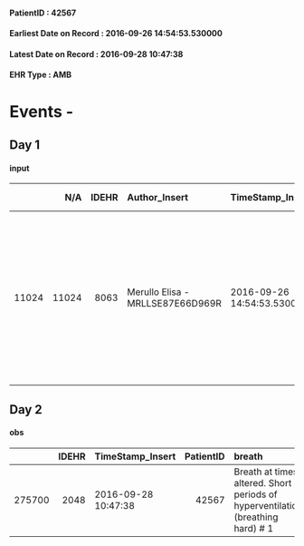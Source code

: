 
#### PatientID : 42567
#### Earliest Date on Record : 2016-09-26 14:54:53.530000
#### Latest Date on Record : 2016-09-28 10:47:38
#### EHR Type : AMB

# Events - 

## Day 1

#### input
|       |    N/A |   IDEHR | Author_Insert                    | TimeStamp_Insert           | EHRType   |   PatientID |   IDDigitalSignDocument | persone_vicine   |   Unnamed: 0_x.1 |   IDANAMNESI_SOCIALE | Patient   | FamigliaAltro   | Paziente_T   | FamigliaAltro_T   |   Non_Rilevabile_x.1 | Note_Non_Rilevabile_x.1   | opt_Problemi   | Note_I                                                                                                           | ds_note_timori                                                                                                          | chk_contr_sintomi   | chk_competenza                                 | opt_paziente_a   | opt_famiglia_a   | opt_adeguatezza   | ds_note_ad                                                                                                                  | opt_paziente_solo   | ds_note_con                                                                                                                               | opt_presente_assente   | Presenza_minori   | Caregiver_principale   | opt_capacita   | ds_familiari_coinv   | opt_necessario   | opt_presente   | opt_risorse_ec   | opt_paziente_psi   | opt_Ins_vol   | ds_note_prio                                                                                                                                                               | opt_paziente_ad   | opt_caregiver_ad   | opt_esenzione   | opt_inv_civile   |   ds_codice_es | Needs     | Domestic partnership         | Fragility   | opt_disponibilita_f   | opt_indennita_acc   | opt_legge   | opt_famiglia_psi   | opt_disponibilit_paz   |
|------:|-------:|--------:|:---------------------------------|:---------------------------|:----------|------------:|------------------------:|:-----------------|-----------------:|---------------------:|:----------|:----------------|:-------------|:------------------|---------------------:|:--------------------------|:---------------|:-----------------------------------------------------------------------------------------------------------------|:------------------------------------------------------------------------------------------------------------------------|:--------------------|:-----------------------------------------------|:-----------------|:-----------------|:------------------|:----------------------------------------------------------------------------------------------------------------------------|:--------------------|:------------------------------------------------------------------------------------------------------------------------------------------|:-----------------------|:------------------|:-----------------------|:---------------|:---------------------|:-----------------|:---------------|:-----------------|:-------------------|:--------------|:---------------------------------------------------------------------------------------------------------------------------------------------------------------------------|:------------------|:-------------------|:----------------|:-----------------|---------------:|:----------|:-----------------------------|:------------|:----------------------|:--------------------|:------------|:-------------------|:-----------------------|
| 11024 |  11024 |    8063 | Merullo Elisa - MRLLSE87E66D969R | 2016-09-26 14:54:53.530000 | AMB       |       42567 |                  504665 | N/A              |             4231 |                 2744 | No#0      | Si#1            | No#0         | Si#1              |                    0 | NR                        | Si#1           | Pz non informato della diagnosi a causa della sua patologia psichiatrica. Figlia consapevole della terminalit√†. | La figlia teme che il pap√† possa soffrire. Preoccupata inoltre per la gestione e per la somministrazione della terapia | controllo sintomi#0 | competenza/capacit√† assistenziale caregiver#0 | Indefinite#2     | Congruenti#1     | Da valutare#2     | Famiglia presente ma probabilmente non in grado di gestire da un punto di vista pratico ed emotivo la gestione a domicilio. | No#0                | Il pz vive con la coniuge, la figlia Antonella e la nipote di 15 anni. Il pz √® un ex imprenditore: aveva diverse aziende, tutte fallite. | Presente#1             | No#0              | spouse                 | Adeguato#0     | daughter             | No#0             | No#0           | Da valutare#2    | No#0               | No#0          | Il bisogno espresso √® a livello clinico: pz in condizioni scadute con grossa difficolt√† gestionale da parte della famiglia. Programmato ricovero in hospice per il 28/09 | Problematica#0    | Totale#2           | Si#1            | No#0             |             48 | Clinici#0 | Coniuge/Convivente#0;Figli#2 | nessuna#0   | Da verificare#2       | No#0                | No#0        | S√¨#1              | Da verificare#2        |


## Day 2

#### obs
|        |   IDEHR | TimeStamp_Insert    |   PatientID | breath                                                                          | consolability                                          | body_language                             | facial_expression                       |
|-------:|--------:|:--------------------|------------:|:--------------------------------------------------------------------------------|:-------------------------------------------------------|:------------------------------------------|:----------------------------------------|
| 275700 |    2048 | 2016-09-28 10:47:38 |       42567 | Breath at times altered. Short periods of hyperventilation (breathing hard) # 1 | Inconsolable. Do not get distracted n√ © reassures # 2 | Teso. nervous movements. Restlessness # 1 | Sad, anxious, contracted (frowning) # 1 |


